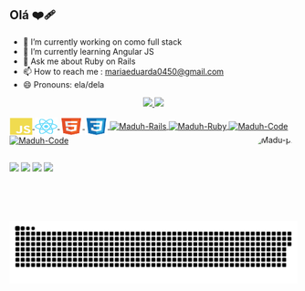 ##  Olá  ❤️‍🩹

- 🔭 I’m currently working on  como  full stack
- 🌱 I’m currently learning  Angular  JS
- 💬 Ask me about  Ruby on Rails
- 📫 How to reach me : mariaeduarda0450@gmail.com
- 😄 Pronouns: ela/dela
<div align="center">
  <a href="https://github.com/mariaeduardamachado">
  <img height="150em" src="https://github-readme-stats.vercel.app/api?username=mariaeduardamachado&show_icons=true&theme=dark&include_all_commits=true&count_private=true"/>
  <img height="150em" src="https://github-readme-stats.vercel.app/api/top-langs/?username=mariaeduardamachado&layout=compact&langs_count=7&theme=dark"/>
</div>
<div style="display: inline_block"><br>
  <img align="center" alt="Maduh-Js" height="30" width="40" src="https://raw.githubusercontent.com/devicons/devicon/master/icons/javascript/javascript-plain.svg">
  <img align="center" alt="Maduh-React" height="30" width="40" src="https://raw.githubusercontent.com/devicons/devicon/master/icons/react/react-original.svg">
  <img align="center" alt="Maduh-HTML" height="30" width="40" src="https://raw.githubusercontent.com/devicons/devicon/master/icons/html5/html5-original.svg">
  <img align="center" alt="Maduh-CSS" height="30" width="40" src="https://raw.githubusercontent.com/devicons/devicon/master/icons/css3/css3-original.svg">
  <img align="center" alt="Maduh-Rails" height="30" width="40" src="https://cdn.jsdelivr.net/gh/devicons/devicon/icons/rails/rails-plain-wordmark.svg">
  <img align="center" alt="Maduh-Ruby" height="30" width="40" src="https://cdn.jsdelivr.net/gh/devicons/devicon/icons/ruby/ruby-original.svg">
  <img align="center" alt="Maduh-Code" height="30" width="40" src="https://cdn.jsdelivr.net/gh/devicons/devicon/icons/vscode/vscode-original.svg">
   <img align="center" alt="Maduh-Code" height="30" width="40" src="https://cdn.jsdelivr.net/gh/devicons/devicon/icons/ubuntu/ubuntu-plain.svg">
  <a href="https://pt.scrapee.net/criar-gif-animado-htm"><img align="right" alt="Madu-pic" height="150" style="border-radius:50px;" src="https://images.scrapee.net/result/20220708134946ivYIKtSNtM.gif" alt="criador de gifs animados scrapee.net"></a>
</div>
  
  ##
 
<div> 
  <a href="https://instagram.com/maduhmachado_ofc" target="_blank"><img src="https://img.shields.io/badge/-Instagram-%23E4405F?style=for-the-badge&logo=instagram&logoColor=white" target="_blank"></a>
 <a href="https://discord.gg/cRGp6qSy" target="_blank"><img src="https://img.shields.io/badge/Discord-7289DA?style=for-the-badge&logo=discord&logoColor=white" target="_blank"></a> 
  <a href = "mailto:mariaeduarda0450@gmail.com"><img src="https://img.shields.io/badge/-Gmail-%23333?style=for-the-badge&logo=gmail&logoColor=white" target="_blank"></a>
  <a href="https://www.linkedin.com/in/maria-eduarda-alves-4b45b9214" target="_blank"><img src="https://img.shields.io/badge/-LinkedIn-%230077B5?style=for-the-badge&logo=linkedin&logoColor=white" target="_blank"></a> 
 
  ![Snake animation](https://github.com/mariaeduardamachado/mariaeduardamachado/blob/output/github-contribution-grid-snake.svg)
 
</div>

